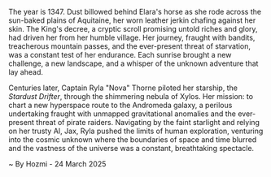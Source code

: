 
The year is 1347.  Dust billowed behind Elara's horse as she rode across the sun-baked plains of Aquitaine, her worn leather jerkin chafing against her skin.  The King's decree, a cryptic scroll promising untold riches and glory, had driven her from her humble village. Her journey, fraught with bandits, treacherous mountain passes, and the ever-present threat of starvation, was a constant test of her endurance.  Each sunrise brought a new challenge, a new landscape, and a whisper of the unknown adventure that lay ahead.

Centuries later, Captain Ryla "Nova" Thorne piloted her starship, the *Stardust Drifter*, through the shimmering nebula of Xylos.  Her mission: to chart a new hyperspace route to the Andromeda galaxy, a perilous undertaking fraught with unmapped gravitational anomalies and the ever-present threat of pirate raiders.  Navigating by the faint starlight and relying on her trusty AI, Jax, Ryla pushed the limits of human exploration, venturing into the cosmic unknown where the boundaries of space and time blurred and the vastness of the universe was a constant, breathtaking spectacle.

~ By Hozmi - 24 March 2025
